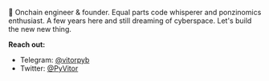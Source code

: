 🦀 Onchain engineer & founder. Equal parts code whisperer and ponzinomics enthusiast. A few years here and still dreaming of cyberspace. Let's build the new new thing.

**Reach out:** 
* Telegram: [@vitorpyb](https://t.me/vitorpyb)
* Twitter: [@PyVitor](https://x.com/PyVitor)
